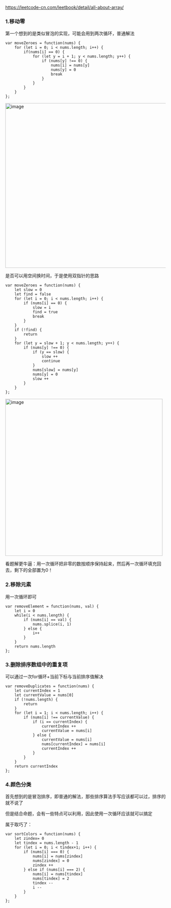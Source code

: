 https://leetcode-cn.com/leetbook/detail/all-about-array/

### 1.移动零

第一个想到的是类似冒泡的实现，可能会用到两次循环，普通解法
```
var moveZeroes = function(nums) {
    for (let i = 0; i < nums.length; i++) {
        if(nums[i] == 0) {
            for (let y = i + 1; y < nums.length; y++) {
                if (nums[y] !== 0) {
                    nums[i] = nums[y]
                    nums[y] = 0
                    break
                }
            }
        }
    }
};
```
<img width="518" alt="image" src="https://user-images.githubusercontent.com/53267289/158286472-5fe416cc-64f2-4690-9ae2-a68cac4c8cb7.png">

是否可以用空间换时间，于是使用双指针的思路

```
var moveZeroes = function(nums) {
    let slow = 0
    let find = false
    for (let i = 0; i < nums.length; i++) {
        if (nums[i] == 0) {
            slow = i
            find = true
            break
        }
    }
    if (!find) {
        return
    }
    for (let y = slow + 1; y < nums.length; y++) {
        if (nums[y] !== 0) {
            if (y == slow) {
                slow ++
                continue
            }
            nums[slow] = nums[y]
            nums[y] = 0
            slow ++
        }
    }
};
```
<img width="494" alt="image" src="https://user-images.githubusercontent.com/53267289/158288250-5f59a90a-5b1e-4047-9ba2-da6c93572dcc.png">

看题解更牛逼：用一次循环把非零的数按顺序保持起来，然后再一次循环填充回去，剩下的全部置为0！


### 2.移除元素
用一次循环即可

```
var removeElement = function(nums, val) {
    let i = 0
    while(i < nums.length) {
        if (nums[i] == val) {
            nums.splice(i, 1)
        } else {
            i++
        }
    }
    return nums.length
};

```

### 3.删除排序数组中的重复项
可以通过一次for循环+当前下标与当前排序值解决
```
var removeDuplicates = function(nums) {
    let currentIndex = 1
    let currentValue = nums[0]
    if (!nums.length) {
        return
    }
    for (let i = 1; i < nums.length; i++) {
        if (nums[i] !== currentValue) {
            if (i == currentIndex) {
                currentIndex ++
                currentValue = nums[i]
            } else {
                currentValue = nums[i]
                nums[currentIndex] = nums[i]
                currentIndex ++
            }
        }
    }
    return currentIndex
};
```

### 4.颜色分类
首先想到的是冒泡排序，即普通的解法，那些排序算法手写应该都可以过，排序的就不说了

但是结合命题，会有一些特点可以利用，因此使用一次循环应该就可以搞定

属于取巧了：

```
var sortColors = function(nums) {
    let zindex= 0
    let tindex = nums.length - 1
    for (let i = 0; i < tindex+1; i++) {
        if (nums[i] === 0) {
            nums[i] = nums[zindex]
            nums[zindex] = 0
            zindex ++
        } else if (nums[i] === 2) {
            nums[i] = nums[tindex]
            nums[tindex] = 2
            tindex --
            i --
        }
    }
};

```




